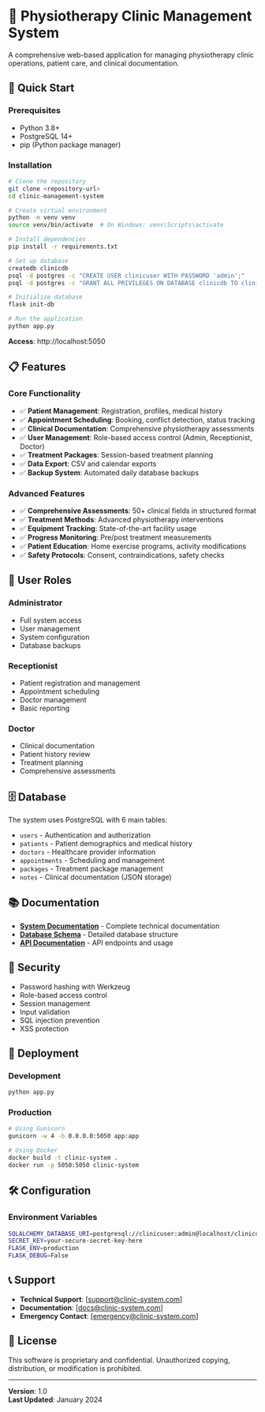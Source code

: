 # 🏥 Physiotherapy Clinic Management System

A comprehensive web-based application for managing physiotherapy clinic operations, patient care, and clinical documentation.

## 🚀 Quick Start

### Prerequisites
- Python 3.8+
- PostgreSQL 14+
- pip (Python package manager)

### Installation
```bash
# Clone the repository
git clone <repository-url>
cd clinic-management-system

# Create virtual environment
python -m venv venv
source venv/bin/activate  # On Windows: venv\Scripts\activate

# Install dependencies
pip install -r requirements.txt

# Set up database
createdb clinicdb
psql -d postgres -c "CREATE USER clinicuser WITH PASSWORD 'admin';"
psql -d postgres -c "GRANT ALL PRIVILEGES ON DATABASE clinicdb TO clinicuser;"

# Initialize database
flask init-db

# Run the application
python app.py
```

**Access**: http://localhost:5050

## 📋 Features

### Core Functionality
- ✅ **Patient Management**: Registration, profiles, medical history
- ✅ **Appointment Scheduling**: Booking, conflict detection, status tracking
- ✅ **Clinical Documentation**: Comprehensive physiotherapy assessments
- ✅ **User Management**: Role-based access control (Admin, Receptionist, Doctor)
- ✅ **Treatment Packages**: Session-based treatment planning
- ✅ **Data Export**: CSV and calendar exports
- ✅ **Backup System**: Automated daily database backups

### Advanced Features
- ✅ **Comprehensive Assessments**: 50+ clinical fields in structured format
- ✅ **Treatment Methods**: Advanced physiotherapy interventions
- ✅ **Equipment Tracking**: State-of-the-art facility usage
- ✅ **Progress Monitoring**: Pre/post treatment measurements
- ✅ **Patient Education**: Home exercise programs, activity modifications
- ✅ **Safety Protocols**: Consent, contraindications, safety checks

## 👥 User Roles

### Administrator
- Full system access
- User management
- System configuration
- Database backups

### Receptionist
- Patient registration and management
- Appointment scheduling
- Doctor management
- Basic reporting

### Doctor
- Clinical documentation
- Patient history review
- Treatment planning
- Comprehensive assessments

## 🗄️ Database

The system uses PostgreSQL with 6 main tables:
- `users` - Authentication and authorization
- `patients` - Patient demographics and medical history
- `doctors` - Healthcare provider information
- `appointments` - Scheduling and management
- `packages` - Treatment package management
- `notes` - Clinical documentation (JSON storage)

## 📚 Documentation

- **[System Documentation](SYSTEM_DOCUMENTATION.md)** - Complete technical documentation
- **[Database Schema](database_schema.md)** - Detailed database structure
- **[API Documentation](SYSTEM_DOCUMENTATION.md#api-documentation)** - API endpoints and usage

## 🔐 Security

- Password hashing with Werkzeug
- Role-based access control
- Session management
- Input validation
- SQL injection prevention
- XSS protection

## 🚀 Deployment

### Development
```bash
python app.py
```

### Production
```bash
# Using Gunicorn
gunicorn -w 4 -b 0.0.0.0:5050 app:app

# Using Docker
docker build -t clinic-system .
docker run -p 5050:5050 clinic-system
```

## 🛠️ Configuration

### Environment Variables
```bash
SQLALCHEMY_DATABASE_URI=postgresql://clinicuser:admin@localhost/clinicdb
SECRET_KEY=your-secure-secret-key-here
FLASK_ENV=production
FLASK_DEBUG=False
```

## 📞 Support

- **Technical Support**: [support@clinic-system.com]
- **Documentation**: [docs@clinic-system.com]
- **Emergency Contact**: [emergency@clinic-system.com]

## 📄 License

This software is proprietary and confidential. Unauthorized copying, distribution, or modification is prohibited.

---

**Version**: 1.0  
**Last Updated**: January 2024 